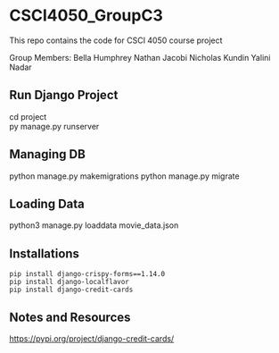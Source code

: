 # CSCI4050_GroupC3

This repo contains the code for CSCI 4050 course project

Group Members:
Bella Humphrey
Nathan Jacobi
Nicholas Kundin
Yalini Nadar

## Run Django Project
cd project  
py manage.py runserver

## Managing DB
python manage.py makemigrations
python manage.py migrate

## Loading Data
python3 manage.py loaddata movie_data.json

## Installations
```
pip install django-crispy-forms==1.14.0
pip install django-localflavor
pip install django-credit-cards
```
## Notes and Resources
https://pypi.org/project/django-credit-cards/

